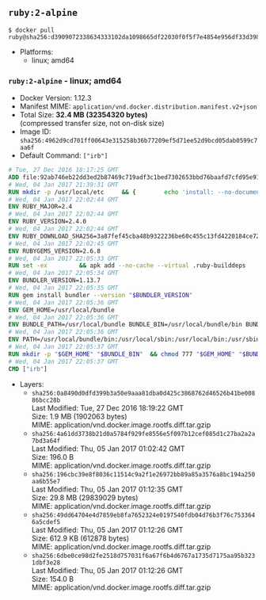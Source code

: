 ## `ruby:2-alpine`

```console
$ docker pull ruby@sha256:d3909072338634333102da1098665df22030f0f5f7e4854e956df33d39855c06
```

-	Platforms:
	-	linux; amd64

### `ruby:2-alpine` - linux; amd64

-	Docker Version: 1.12.3
-	Manifest MIME: `application/vnd.docker.distribution.manifest.v2+json`
-	Total Size: **32.4 MB (32354320 bytes)**  
	(compressed transfer size, not on-disk size)
-	Image ID: `sha256:4962d9cd701ff00643e315258b36b77209ef5d71ee52d9bcd05dab0599c7aa6f`
-	Default Command: `["irb"]`

```dockerfile
# Tue, 27 Dec 2016 18:17:25 GMT
ADD file:92ab746eb22dd3ed2b87469c719adf3c1bed7302653bbd76baafd7cfd95e911e in / 
# Wed, 04 Jan 2017 21:39:31 GMT
RUN mkdir -p /usr/local/etc 	&& { 		echo 'install: --no-document'; 		echo 'update: --no-document'; 	} >> /usr/local/etc/gemrc
# Wed, 04 Jan 2017 22:02:44 GMT
ENV RUBY_MAJOR=2.4
# Wed, 04 Jan 2017 22:02:44 GMT
ENV RUBY_VERSION=2.4.0
# Wed, 04 Jan 2017 22:02:44 GMT
ENV RUBY_DOWNLOAD_SHA256=3a87fef45cba48b9322236be60c455c13fd4220184ce7287600361319bb63690
# Wed, 04 Jan 2017 22:02:45 GMT
ENV RUBYGEMS_VERSION=2.6.8
# Wed, 04 Jan 2017 22:05:33 GMT
RUN set -ex 		&& apk add --no-cache --virtual .ruby-builddeps 		autoconf 		bison 		bzip2 		bzip2-dev 		ca-certificates 		coreutils 		gcc 		gdbm-dev 		glib-dev 		libc-dev 		libffi-dev 		libxml2-dev 		libxslt-dev 		linux-headers 		make 		ncurses-dev 		openssl 		openssl-dev 		procps 		readline-dev 		ruby 		tar 		yaml-dev 		zlib-dev 		xz 		&& wget -O ruby.tar.xz "https://cache.ruby-lang.org/pub/ruby/${RUBY_MAJOR%-rc}/ruby-$RUBY_VERSION.tar.xz" 	&& echo "$RUBY_DOWNLOAD_SHA256 *ruby.tar.xz" | sha256sum -c - 		&& mkdir -p /usr/src/ruby 	&& tar -xJf ruby.tar.xz -C /usr/src/ruby --strip-components=1 	&& rm ruby.tar.xz 		&& cd /usr/src/ruby 		&& { 		echo '#define ENABLE_PATH_CHECK 0'; 		echo; 		cat file.c; 	} > file.c.new 	&& mv file.c.new file.c 		&& autoconf 	&& ac_cv_func_isnan=yes ac_cv_func_isinf=yes 		./configure --disable-install-doc --enable-shared 	&& make -j"$(getconf _NPROCESSORS_ONLN)" 	&& make install 		&& runDeps="$( 		scanelf --needed --nobanner --recursive /usr/local 			| awk '{ gsub(/,/, "\nso:", $2); print "so:" $2 }' 			| sort -u 			| xargs -r apk info --installed 			| sort -u 	)" 	&& apk add --virtual .ruby-rundeps $runDeps 		bzip2 		ca-certificates 		libffi-dev 		openssl-dev 		yaml-dev 		procps 		zlib-dev 	&& apk del .ruby-builddeps 	&& cd / 	&& rm -r /usr/src/ruby 		&& gem update --system "$RUBYGEMS_VERSION"
# Wed, 04 Jan 2017 22:05:34 GMT
ENV BUNDLER_VERSION=1.13.7
# Wed, 04 Jan 2017 22:05:35 GMT
RUN gem install bundler --version "$BUNDLER_VERSION"
# Wed, 04 Jan 2017 22:05:36 GMT
ENV GEM_HOME=/usr/local/bundle
# Wed, 04 Jan 2017 22:05:36 GMT
ENV BUNDLE_PATH=/usr/local/bundle BUNDLE_BIN=/usr/local/bundle/bin BUNDLE_SILENCE_ROOT_WARNING=1 BUNDLE_APP_CONFIG=/usr/local/bundle
# Wed, 04 Jan 2017 22:05:36 GMT
ENV PATH=/usr/local/bundle/bin:/usr/local/sbin:/usr/local/bin:/usr/sbin:/usr/bin:/sbin:/bin
# Wed, 04 Jan 2017 22:05:37 GMT
RUN mkdir -p "$GEM_HOME" "$BUNDLE_BIN" 	&& chmod 777 "$GEM_HOME" "$BUNDLE_BIN"
# Wed, 04 Jan 2017 22:05:37 GMT
CMD ["irb"]
```

-	Layers:
	-	`sha256:0a8490d0dfd399b3a50e9aaa81dba0d425c3868762d46526b41be00886bcc28b`  
		Last Modified: Tue, 27 Dec 2016 18:19:22 GMT  
		Size: 1.9 MB (1902063 bytes)  
		MIME: application/vnd.docker.image.rootfs.diff.tar.gzip
	-	`sha256:4a61dd3738b21d0a5784f929fe8556e5f097b12cef085d1c27ba2a2a7bd3a64f`  
		Last Modified: Thu, 05 Jan 2017 01:02:42 GMT  
		Size: 196.0 B  
		MIME: application/vnd.docker.image.rootfs.diff.tar.gzip
	-	`sha256:196cbc39e8f8036c11514c9a2f1e26972bb89a85a3576a8bc194a250aa6b55e7`  
		Last Modified: Thu, 05 Jan 2017 01:12:35 GMT  
		Size: 29.8 MB (29839029 bytes)  
		MIME: application/vnd.docker.image.rootfs.diff.tar.gzip
	-	`sha256:49dd64704e4d7859eb8fa7652324e0197540fdb04d76b3f76c7533646a5cdef5`  
		Last Modified: Thu, 05 Jan 2017 01:12:26 GMT  
		Size: 612.9 KB (612878 bytes)  
		MIME: application/vnd.docker.image.rootfs.diff.tar.gzip
	-	`sha256:6dbe0ce98d2fe2518d757031f6a67f6b4d6767a1735d7175aa95b3231dbf3e28`  
		Last Modified: Thu, 05 Jan 2017 01:12:26 GMT  
		Size: 154.0 B  
		MIME: application/vnd.docker.image.rootfs.diff.tar.gzip
